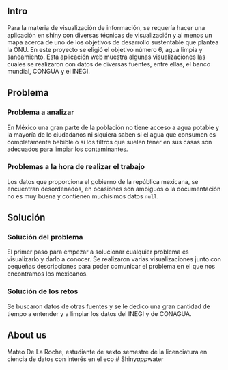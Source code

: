 
## Intro
Para la materia de visualización de información, se requería hacer una aplicación en shiny con diversas técnicas de visualización y al menos un mapa acerca de uno de los objetivos de desarrollo sustentable que plantea la ONU.
En este proyecto se eligió el objetivo número 6, agua limpia y saneamiento. Esta aplicación web muestra algunas visualizaciones las cuales se realizaron con datos de diversas fuentes, entre ellas, el banco mundial, CONGUA y el INEGI.
## Problema
### Problema a analizar
En México una gran parte de la población no tiene acceso a agua potable y la mayoría de lo ciudadanos ni siquiera saben si el agua que consumen es completamente bebible o si los filtros que suelen tener en sus casas son adecuados para limpiar los contaminantes.

### Problemas a la hora de realizar el trabajo
Los datos que proporciona el gobierno de la república mexicana,  se encuentran desordenados, en ocasiones son ambiguos o la documentación no es muy buena y contienen muchísimos datos ```null```.


## Solución
### Solución del problema
El primer paso para empezar a solucionar cualquier problema es visualizarlo y darlo a conocer. Se realizaron varias visualizaciones junto con pequeñas descripciones para poder comunicar el problema en el que nos encontramos los mexicanos.
### Solución de los retos
Se buscaron datos de otras fuentes y se le dedico una gran cantidad de tiempo a entender y a limpiar los datos del INEGI y de CONAGUA.

## About us
Mateo De La Roche, estudiante de sexto semestre de la licenciatura en ciencia de datos con interés en el eco
#   S h i n y _ a p p _ w a t e r  
 